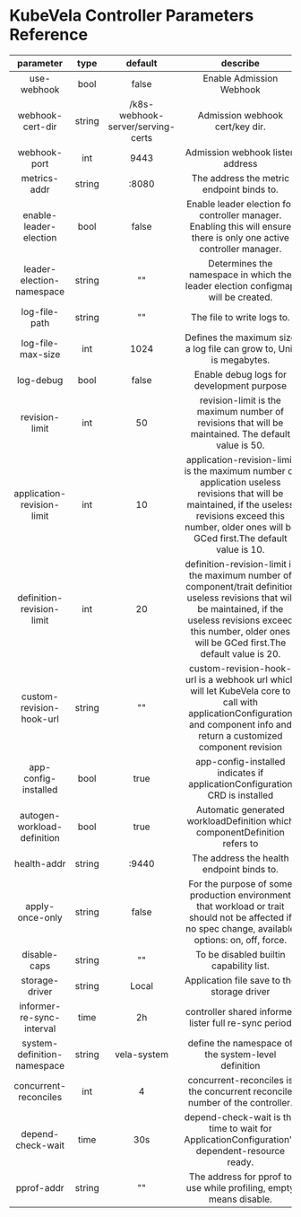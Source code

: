 # KubeVela Controller Parameters Reference

|          parameter          |  type  |              default              |                           describe                           |
| :-------------------------: | :----: | :-------------------------------: | :----------------------------------------------------------: |
|         use-webhook         |  bool  |               false               |                   Enable Admission Webhook                   |
|      webhook-cert-dir       | string | /k8s-webhook-server/serving-certs |               Admission webhook cert/key dir.                |
|        webhook-port         |  int   |               9443                |               Admission webhook listen address               |
|        metrics-addr         | string |               :8080               |          The address the metric endpoint binds to.           |
|   enable-leader-election    |  bool  |               false               | Enable leader election for controller manager. Enabling this will ensure there is only one active controller manager. |
|  leader-election-namespace  | string |                ""                 | Determines the namespace in which the leader election configmap will be created. |
|        log-file-path        | string |                ""                 |                  The file to write logs to.                  |
|      log-file-max-size      |  int   |               1024                | Defines the maximum size a log file can grow to, Unit is megabytes. |
|          log-debug          |  bool  |               false               |          Enable debug logs for development purpose           |
|       revision-limit        |  int   |                50                 | revision-limit is the maximum number of revisions that will be maintained. The default value is 50. |
| application-revision-limit  |  int   |                10                 | application-revision-limit is the maximum number of application useless revisions that will be maintained, if the useless revisions exceed this number, older ones will be GCed first.The default value is 10. |
|  definition-revision-limit  |  int   |                20                 | definition-revision-limit is the maximum number of component/trait definition useless revisions that will be maintained, if the useless revisions exceed this number, older ones will be GCed first.The default value is 20. |
|  custom-revision-hook-url   | string |                ""                 | custom-revision-hook-url is a webhook url which will let KubeVela core to call with applicationConfiguration and component info and return a customized component revision |
|    app-config-installed     |  bool  |               true                | app-config-installed indicates if applicationConfiguration CRD is installed |
| autogen-workload-definition |  bool  |               true                | Automatic generated workloadDefinition which componentDefinition refers to |
|         health-addr         | string |               :9440               |          The address the health endpoint binds to.           |
|       apply-once-only       | string |               false               | For the purpose of some production environment that workload or trait should not be affected if no spec change, available options: on, off, force. |
|        disable-caps         | string |                ""                 |           To be disabled builtin capability list.            |
|       storage-driver        | string |               Local               |         Application file save to the storage driver          |
|  informer-re-sync-interval  |  time  |                2h                 |    controller shared informer lister full re-sync period     |
| system-definition-namespace | string |            vela-system            |     define the namespace of the system-level definition      |
|    concurrent-reconciles    |  int   |                 4                 | concurrent-reconciles is the concurrent reconcile number of the controller. |
|      depend-check-wait      |  time  |                30s                | depend-check-wait is the time to wait for ApplicationConfiguration's dependent-resource ready. |
|         pprof-addr          | string |                ""                 | The address for pprof to use while profiling, empty means disable. |